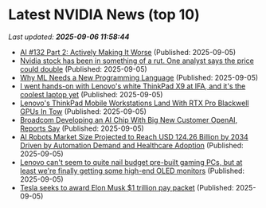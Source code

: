 # Latest NVIDIA News (top 10)
_Last updated: **2025-09-06 11:58:44**_

- [AI #132 Part 2: Actively Making It Worse](https://www.lesswrong.com/posts/jppFpbRCG9y3Xyuau/ai-132-part-2-actively-making-it-worse) (Published: 2025-09-05)
- [Nvidia stock has been in something of a rut. One analyst says the price could double](https://biztoc.com/x/889112b341616f8b) (Published: 2025-09-05)
- [Why ML Needs a New Programming Language](https://signalsandthreads.com/why-ml-needs-a-new-programming-language/) (Published: 2025-09-05)
- [I went hands-on with Lenovo's white ThinkPad X9 at IFA, and it's the coolest laptop yet](https://www.zdnet.com/article/i-went-hands-on-with-lenovos-white-thinkpad-x9-at-ifa-and-its-the-coolest-laptop-yet/) (Published: 2025-09-05)
- [Lenovo's ThinkPad Mobile Workstations Land With RTX Pro Blackwell GPUs In Tow](https://hothardware.com/news/lenovos-thinkpad-mobile-workstations-land-with-rtx-pro-blackwell-gpus-in-tow) (Published: 2025-09-05)
- [Broadcom Developing an AI Chip With Big New Customer OpenAI, Reports Say](https://www.investopedia.com/broadcom-developing-an-ai-chip-with-big-new-customer-openai-reports-say-11804076) (Published: 2025-09-05)
- [AI Robots Market Size Projected to Reach USD 124.26 Billion by 2034 Driven by Automation Demand and Healthcare Adoption](https://www.globenewswire.com/news-release/2025/09/05/3145212/0/en/AI-Robots-Market-Size-Projected-to-Reach-USD-124-26-Billion-by-2034-Driven-by-Automation-Demand-and-Healthcare-Adoption.html) (Published: 2025-09-05)
- [Lenovo can't seem to quite nail budget pre-built gaming PCs, but at least we're finally getting some high-end OLED monitors](https://www.windowscentral.com/hardware/lenovo/lenovo-legion-and-loq-announcements-ifa-2025) (Published: 2025-09-05)
- [Tesla seeks to award Elon Musk $1 trillion pay packet](https://www.irishtimes.com/business/2025/09/05/tesla-seeks-to-award-elon-musk-1-trillion-pay-packet/) (Published: 2025-09-05)
